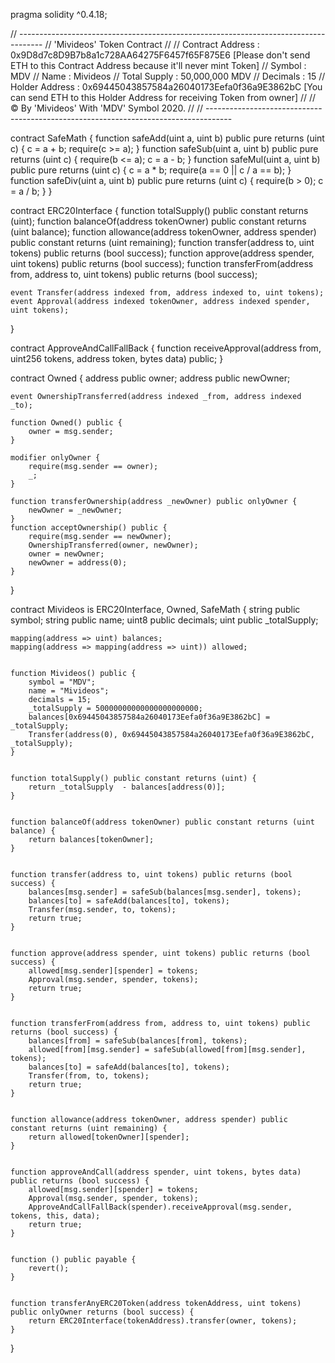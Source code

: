 pragma solidity ^0.4.18;

// ------------------------------------------------------------------------------------
// 'Mivideos' Token Contract
//
// Contract Address : 0x9D8d7c8D9B7b8a1c728AA64275F6457f65F875E6 [Please don't send ETH to this Contract Address because it'll never mint Token]
// Symbol      		: MDV
// Name        		: Mivideos
// Total Supply		: 50,000,000 MDV
// Decimals    		: 15
// Holder Address	: 0x69445043857584a26040173Eefa0f36a9E3862bC [You can send ETH to this Holder Address for receiving Token from owner]
//
// © By 'Mivideos' With 'MDV' Symbol 2020.
//
// ------------------------------------------------------------------------------------


contract SafeMath {
    function safeAdd(uint a, uint b) public pure returns (uint c) {
        c = a + b;
        require(c >= a);
    }
    function safeSub(uint a, uint b) public pure returns (uint c) {
        require(b <= a);
        c = a - b;
    }
    function safeMul(uint a, uint b) public pure returns (uint c) {
        c = a * b;
        require(a == 0 || c / a == b);
    }
    function safeDiv(uint a, uint b) public pure returns (uint c) {
        require(b > 0);
        c = a / b;
    }
}


contract ERC20Interface {
    function totalSupply() public constant returns (uint);
    function balanceOf(address tokenOwner) public constant returns (uint balance);
    function allowance(address tokenOwner, address spender) public constant returns (uint remaining);
    function transfer(address to, uint tokens) public returns (bool success);
    function approve(address spender, uint tokens) public returns (bool success);
    function transferFrom(address from, address to, uint tokens) public returns (bool success);

    event Transfer(address indexed from, address indexed to, uint tokens);
    event Approval(address indexed tokenOwner, address indexed spender, uint tokens);
}


contract ApproveAndCallFallBack {
    function receiveApproval(address from, uint256 tokens, address token, bytes data) public;
}


contract Owned {
    address public owner;
    address public newOwner;

    event OwnershipTransferred(address indexed _from, address indexed _to);

    function Owned() public {
        owner = msg.sender;
    }

    modifier onlyOwner {
        require(msg.sender == owner);
        _;
    }

    function transferOwnership(address _newOwner) public onlyOwner {
        newOwner = _newOwner;
    }
    function acceptOwnership() public {
        require(msg.sender == newOwner);
        OwnershipTransferred(owner, newOwner);
        owner = newOwner;
        newOwner = address(0);
    }
}


contract Mivideos is ERC20Interface, Owned, SafeMath {
    string public symbol;
    string public  name;
    uint8 public decimals;
    uint public _totalSupply;

    mapping(address => uint) balances;
    mapping(address => mapping(address => uint)) allowed;


    function Mivideos() public {
        symbol = "MDV";
        name = "Mivideos";
        decimals = 15;
        _totalSupply = 50000000000000000000000;
        balances[0x69445043857584a26040173Eefa0f36a9E3862bC] = _totalSupply;
        Transfer(address(0), 0x69445043857584a26040173Eefa0f36a9E3862bC, _totalSupply);
    }


    function totalSupply() public constant returns (uint) {
        return _totalSupply  - balances[address(0)];
    }


    function balanceOf(address tokenOwner) public constant returns (uint balance) {
        return balances[tokenOwner];
    }


    function transfer(address to, uint tokens) public returns (bool success) {
        balances[msg.sender] = safeSub(balances[msg.sender], tokens);
        balances[to] = safeAdd(balances[to], tokens);
        Transfer(msg.sender, to, tokens);
        return true;
    }


    function approve(address spender, uint tokens) public returns (bool success) {
        allowed[msg.sender][spender] = tokens;
        Approval(msg.sender, spender, tokens);
        return true;
    }


    function transferFrom(address from, address to, uint tokens) public returns (bool success) {
        balances[from] = safeSub(balances[from], tokens);
        allowed[from][msg.sender] = safeSub(allowed[from][msg.sender], tokens);
        balances[to] = safeAdd(balances[to], tokens);
        Transfer(from, to, tokens);
        return true;
    }


    function allowance(address tokenOwner, address spender) public constant returns (uint remaining) {
        return allowed[tokenOwner][spender];
    }


    function approveAndCall(address spender, uint tokens, bytes data) public returns (bool success) {
        allowed[msg.sender][spender] = tokens;
        Approval(msg.sender, spender, tokens);
        ApproveAndCallFallBack(spender).receiveApproval(msg.sender, tokens, this, data);
        return true;
    }


    function () public payable {
        revert();
    }


    function transferAnyERC20Token(address tokenAddress, uint tokens) public onlyOwner returns (bool success) {
        return ERC20Interface(tokenAddress).transfer(owner, tokens);
    }
}
